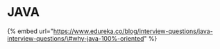 # JAVA

{% embed url="https://www.edureka.co/blog/interview-questions/java-interview-questions/\#why-java-100%-oriented" %}



